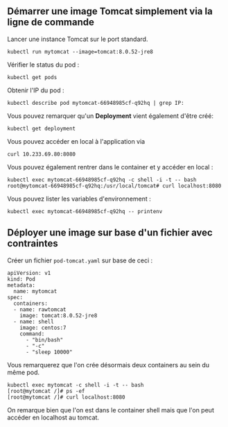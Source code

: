 ## Démarrer une image Tomcat simplement via la ligne de commande

Lancer une instance Tomcat sur le port standard.

`kubectl run mytomcat --image=tomcat:8.0.52-jre8`

Vérifier le status du pod :

`kubectl get pods`

Obtenir l'IP du pod :

`kubectl describe pod mytomcat-66948985cf-q92hq | grep IP:`

Vous pouvez remarquer qu'un **Deployment** vient également d'être créé:

`kubectl get deployment`

Vous pouvez accéder en local à l'application via 

`curl 10.233.69.80:8080`

Vous pouvez également rentrer dans le container et y accéder en local :

```
kubectl exec mytomcat-66948985cf-q92hq -c shell -i -t -- bash
root@mytomcat-66948985cf-q92hq:/usr/local/tomcat# curl localhost:8080
```

Vous pouvez lister les variables d'environnement :

`kubectl exec mytomcat-66948985cf-q92hq -- printenv`

## Déployer une image sur base d'un fichier avec contraintes

Créer un fichier `pod-tomcat.yaml` sur base de ceci :

```
apiVersion: v1
kind: Pod
metadata:
  name: mytomcat
spec:
  containers:
  - name: rawtomcat
    image: tomcat:8.0.52-jre8
  - name: shell
    image: centos:7
    command:
      - "bin/bash"
      - "-c"
      - "sleep 10000"
```

Vous remarquerez que l'on crée désormais deux containers au sein du même pod.

```
kubectl exec mytomcat -c shell -i -t -- bash
[root@mytomcat /]# ps -ef
[root@mytomcat /]# curl localhost:8080
```

On remarque bien que l'on est dans le container shell mais que l'on peut accéder en localhost au tomcat.






